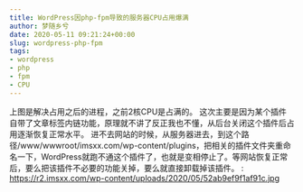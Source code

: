 ```yaml
---
title: WordPress因php-fpm导致的服务器CPU占用爆满
author: 梦随乡兮
date: 2020-05-11 09:21:24+00:00
slug: wordpress-php-fpm
tags:
- wordpress
- php
- fpm
- CPU
---
```

上图是解决占用之后的进程，之前2核CPU是占满的。
这次主要是因为某个插件自带了文章标签内链功能，原理就不讲了反正我也不懂，从后台关闭这个插件后占用逐渐恢复正常水平。
进不去网站的时候，从服务器进去，到这个路径/www/wwwroot/imsxx.com/wp-content/plugins，把相关的插件文件夹重命名一下，WordPress就跑不通这个插件了，也就是变相停止了。等网站恢复正常后，要么把该插件不必要的功能关掉，要么就直接卸载掉该插件。
: https://r2.imsxx.com/wp-content/uploads/2020/05/52ab9ef9f1af91c.jpg
